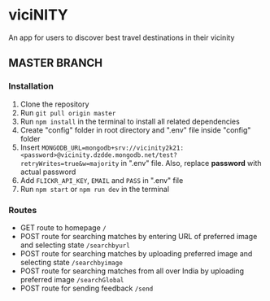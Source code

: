 # viciNITY
An app for users to discover best travel destinations in their vicinity

## MASTER BRANCH
### Installation
1. Clone the repository
2. Run `git pull origin master`
3. Run `npm install` in the terminal to install all related dependencies
4. Create "config" folder in root directory and ".env" file inside "config" folder
5. Insert `MONGODB_URL=mongodb+srv://vicinity2k21:<password>@vicinity.dzdde.mongodb.net/test?retryWrites=true&w=majority` in ".env" file. Also, replace **password** with actual password
6. Add `FLICKR_API_KEY`, `EMAIL` and `PASS` in ".env" file
7. Run `npm start` or `npm run dev` in the terminal

### Routes
- GET route to homepage  `/`
- POST route for searching matches by entering URL of preferred image and selecting state  `/searchbyurl`
- POST route for searching matches by uploading preferred image and selecting state  `/searchbyimage`
- POST route for searching matches from all over India by uploading preferred image  `/searchGlobal`
- POST route for sending feedback  `/send`
